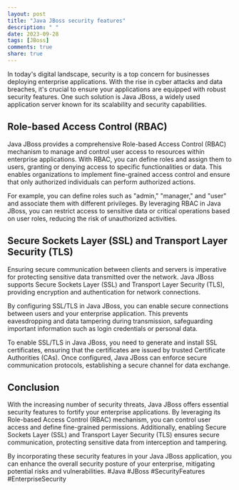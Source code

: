 ```yaml
---
layout: post
title: "Java JBoss security features"
description: " "
date: 2023-09-28
tags: [JBoss]
comments: true
share: true
---
```


In today's digital landscape, security is a top concern for businesses deploying enterprise applications. With the rise in cyber attacks and data breaches, it's crucial to ensure your applications are equipped with robust security features. One such solution is Java JBoss, a widely used application server known for its scalability and security capabilities.

## Role-based Access Control (RBAC)

Java JBoss provides a comprehensive Role-based Access Control (RBAC) mechanism to manage and control user access to resources within enterprise applications. With RBAC, you can define roles and assign them to users, granting or denying access to specific functionalities or data. This enables organizations to implement fine-grained access control and ensure that only authorized individuals can perform authorized actions.

For example, you can define roles such as "admin," "manager," and "user" and associate them with different privileges. By leveraging RBAC in Java JBoss, you can restrict access to sensitive data or critical operations based on user roles, reducing the risk of unauthorized activities.

## Secure Sockets Layer (SSL) and Transport Layer Security (TLS)

Ensuring secure communication between clients and servers is imperative for protecting sensitive data transmitted over the network. Java JBoss supports Secure Sockets Layer (SSL) and Transport Layer Security (TLS), providing encryption and authentication for network connections.

By configuring SSL/TLS in Java JBoss, you can enable secure connections between users and your enterprise application. This prevents eavesdropping and data tampering during transmission, safeguarding important information such as login credentials or personal data.

To enable SSL/TLS in Java JBoss, you need to generate and install SSL certificates, ensuring that the certificates are issued by trusted Certificate Authorities (CAs). Once configured, Java JBoss can enforce secure communication protocols, establishing a secure channel for data exchange.

## Conclusion

With the increasing number of security threats, Java JBoss offers essential security features to fortify your enterprise applications. By leveraging its Role-based Access Control (RBAC) mechanism, you can control user access and define fine-grained permissions. Additionally, enabling Secure Sockets Layer (SSL) and Transport Layer Security (TLS) ensures secure communication, protecting sensitive data from interception and tampering.

By incorporating these security features in your Java JBoss application, you can enhance the overall security posture of your enterprise, mitigating potential risks and vulnerabilities. #Java #JBoss #SecurityFeatures #EnterpriseSecurity